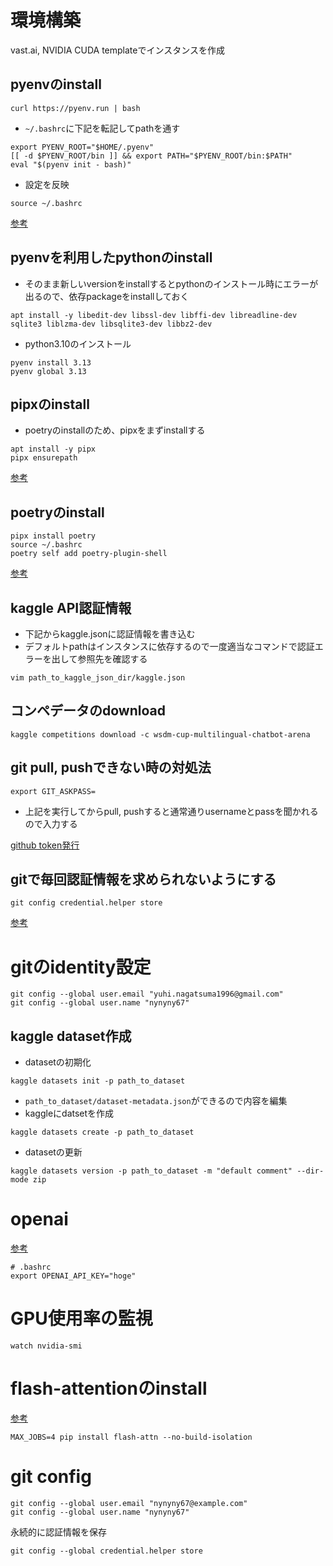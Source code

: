 # 環境構築
vast.ai, NVIDIA CUDA templateでインスタンスを作成


## pyenvのinstall

```
curl https://pyenv.run | bash
```

- `~/.bashrc`に下記を転記してpathを通す

```
export PYENV_ROOT="$HOME/.pyenv"
[[ -d $PYENV_ROOT/bin ]] && export PATH="$PYENV_ROOT/bin:$PATH"
eval "$(pyenv init - bash)"
```

- 設定を反映

```
source ~/.bashrc
```

[参考](https://github.com/pyenv/pyenv)


## pyenvを利用したpythonのinstall

- そのまま新しいversionをinstallするとpythonのインストール時にエラーが出るので、依存packageをinstallしておく

```
apt install -y libedit-dev libssl-dev libffi-dev libreadline-dev sqlite3 liblzma-dev libsqlite3-dev libbz2-dev
```

- python3.10のインストール

```
pyenv install 3.13
pyenv global 3.13
```

## pipxのinstall
- poetryのinstallのため、pipxをまずinstallする

```
apt install -y pipx
pipx ensurepath
```

[参考](https://pipx.pypa.io/stable/installation/)

## poetryのinstall

```
pipx install poetry
source ~/.bashrc
poetry self add poetry-plugin-shell
```

[参考](https://python-poetry.org/docs/)

## kaggle API認証情報
- 下記からkaggle.jsonに認証情報を書き込む
- デフォルトpathはインスタンスに依存するので一度適当なコマンドで認証エラーを出して参照先を確認する

```
vim path_to_kaggle_json_dir/kaggle.json
```

## コンペデータのdownload

```
kaggle competitions download -c wsdm-cup-multilingual-chatbot-arena
```

## git pull, pushできない時の対処法

```
export GIT_ASKPASS=
```

- 上記を実行してからpull, pushすると通常通りusernameとpassを聞かれるので入力する

[github token発行](https://github.com/settings/tokens)

## gitで毎回認証情報を求められないようにする

```
git config credential.helper store
```

[参考](https://qiita.com/Kamo123/items/c92b03278b6302c641e3)

# gitのidentity設定
```
git config --global user.email "yuhi.nagatsuma1996@gmail.com"
git config --global user.name "nynyny67"
```

## kaggle dataset作成

- datasetの初期化

```
kaggle datasets init -p path_to_dataset
```

- `path_to_dataset/dataset-metadata.json`ができるので内容を編集
- kaggleにdatsetを作成

```
kaggle datasets create -p path_to_dataset
```

- datasetの更新

```
kaggle datasets version -p path_to_dataset -m "default comment" --dir-mode zip
```

# openai

[参考](https://platform.openai.com/docs/quickstart)

```
# .bashrc
export OPENAI_API_KEY="hoge"
```

# GPU使用率の監視

```
watch nvidia-smi
```

# flash-attentionのinstall
[参考](https://github.com/Dao-AILab/flash-attention)

```
MAX_JOBS=4 pip install flash-attn --no-build-isolation
```

# git config

```
git config --global user.email "nynyny67@example.com"
git config --global user.name "nynyny67"
```

永続的に認証情報を保存
```
git config --global credential.helper store
```